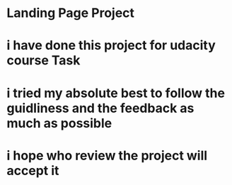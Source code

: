 # Landing Page Project

#  i have done this project for udacity course Task

#  i tried my absolute best to follow the guidliness and the feedback as much as possible 

#  i hope who review the project will accept it 
